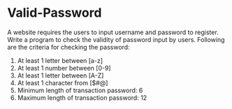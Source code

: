 # Valid-Password
A website requires the users to input username and password to register. Write a program to check the validity of password input by users.
Following are the criteria for checking the password: 
1. At least 1 letter between [a-z] 
2. At least 1 number between [0-9] 
3. At least 1 letter between [A-Z] 
4. At least 1 character from [$#@] 
5. Minimum length of transaction password: 6 
6. Maximum length of transaction password: 12
